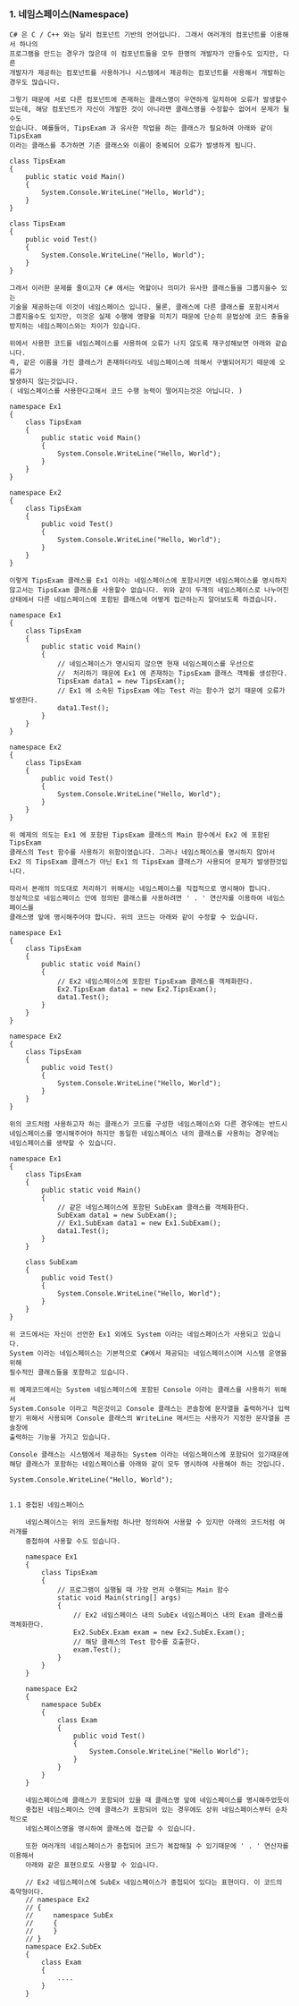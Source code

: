 ### 1. 네임스페이스(Namespace)
 
    C# 은 C / C++ 와는 달리 컴포넌트 기반의 언어입니다. 그래서 여러개의 컴포넌트를 이용해서 하나의
    프로그램을 만드는 경우가 많은데 이 컴포넌트들을 모두 한명의 개발자가 만들수도 있지만, 다른 
    개발자가 제공하는 컴포넌트를 사용하거나 시스템에서 제공하는 컴포넌트를 사용해서 개발하는 
    경우도 많습니다.
 
    그렇기 때문에 서로 다른 컴포넌트에 존재하는 클래스명이 우연하게 일치하여 오류가 발생할수
    있는데, 해당 컴포넌트가 자신이 개발한 것이 아니라면 클래스명을 수정할수 없어서 문제가 될수도
    있습니다. 예를들어, TipsExam 과 유사한 작업을 하는 클래스가 필요하여 아래와 같이 TipsExam
    이라는 클래스를 추가하면 기존 클래스와 이름이 중복되어 오류가 발생하게 됩니다.
 
    class TipsExam
    {
        public static void Main()
        {
            System.Console.WriteLine("Hello, World");
        }
    }
 
    class TipsExam
    {
        public void Test()
        {
            System.Console.WriteLine("Hello, World");
        }
    }
   
    그래서 이러한 문제를 줄이고자 C# 에서는 역할이나 의미가 유사한 클래스들을 그룹지을수 있는
    기술을 제공하는데 이것이 네임스페이스 입니다. 물론, 클래스에 다른 클래스를 포함시켜서
    그룹지을수도 있지만, 이것은 실제 수행에 영향을 미치기 때문에 단순히 문법상에 코드 충돌을
    방지하는 네임스페이스와는 차이가 있습니다.
      
    위에서 사용한 코드를 네임스페이스를 사용하여 오류가 나지 않도록 재구성해보면 아래와 같습니다.
    즉, 같은 이름을 가진 클래스가 존재하더라도 네임스페이스에 의해서 구별되어지기 때문에 오류가
    발생하지 않는것입니다.
    ( 네임스페이스를 사용한다고해서 코드 수행 능력이 떨어지는것은 아닙니다. )
 
    namespace Ex1
    {
        class TipsExam
        {
            public static void Main()
            {
                System.Console.WriteLine("Hello, World");
            }
        }
    }
 
    namespace Ex2
    {
        class TipsExam
        {
            public void Test()
            {
                System.Console.WriteLine("Hello, World");
            }
        }
    }
 
    이렇게 TipsExam 클래스를 Ex1 이라는 네임스페이스에 포함시키면 네임스페이스를 명시하지
    않고서는 TipsExam 클래스를 사용할수 없습니다. 위와 같이 두개의 네임스페이스로 나누어진
    상태에서 다른 네임스페이스에 포함된 클래스에 어떻게 접근하는지 알아보도록 하겠습니다.
 
    namespace Ex1
    {
        class TipsExam
        {
            public static void Main()
            {
                // 네임스페이스가 명시되지 않으면 현재 네임스페이스를 우선으로
                //  처리하기 때문에 Ex1 에 존재하는 TipsExam 클래스 객체를 생성한다.
                TipsExam data1 = new TipsExam();
                // Ex1 에 소속된 TipsExam 에는 Test 라는 함수가 없기 때문에 오류가 발생한다.
                data1.Test();
            }
        }
    }
 
    namespace Ex2
    {
        class TipsExam
        {
            public void Test()
            {
                System.Console.WriteLine("Hello, World");
            }
        }
    }
 
    위 예제의 의도는 Ex1 에 포함된 TipsExam 클래스의 Main 함수에서 Ex2 에 포함된 TipsExam
    클래스의 Test 함수를 사용하기 위함이였습니다. 그러나 네임스페이스를 명시하지 않아서
    Ex2 의 TipsExam 클래스가 아닌 Ex1 의 TipsExam 클래스가 사용되어 문제가 발생한것입니다.
 
    따라서 본래의 의도대로 처리하기 위해서는 네임스페이스를 직접적으로 명시해야 합니다.
    정상적으로 네임스페이스 안에 정의된 클래스를 사용하려면 ' . ' 연산자를 이용하여 네임스페이스를
    클래스명 앞에 명시해주어야 합니다. 위의 코드는 아래와 같이 수정할 수 있습니다.
 
    namespace Ex1
    {
        class TipsExam
        {
            public static void Main()
            {
                // Ex2 네임스페이스에 포함된 TipsExam 클래스를 객체화한다.
                Ex2.TipsExam data1 = new Ex2.TipsExam();
                data1.Test();
            }
        }
    }
 
    namespace Ex2
    {
        class TipsExam
        {
            public void Test()
            {
                System.Console.WriteLine("Hello, World");
            }
        }
    }
 
    위의 코드처럼 사용하고자 하는 클래스가 코드를 구성한 네임스페이스와 다른 경우에는 반드시
    네임스페이스를 명시해주어야 하지만 동일한 네임스페이스 내의 클래스를 사용하는 경우에는
    네임스페이스를 생략할 수 있습니다.
 
    namespace Ex1
    {
        class TipsExam
        {
            public static void Main()
            {
                // 같은 네임스페이스에 포함된 SubExam 클래스를 객체화한다.
                SubExam data1 = new SubExam();
                // Ex1.SubExam data1 = new Ex1.SubExam();
                data1.Test();
            }
        }
 
        class SubExam
        {
            public void Test()
            {
                System.Console.WriteLine("Hello, World");
            }
        }
    }
 
    위 코드에서는 자신이 선언한 Ex1 외에도 System 이라는 네임스페이스가 사용되고 있습니다.
    System 이라는 네임스페이스는 기본적으로 C#에서 제공되는 네임스페이스이며 시스템 운영을 위해
    필수적인 클래스들을 포함하고 있습니다.
 
    위 예제코드에서는 System 네임스페이스에 포함된 Console 이라는 클래스를 사용하기 위해서
    System.Console 이라고 적은것이고 Console 클래스는 콘솔창에 문자열을 출력하거나 입력
    받기 위해서 사용되며 Console 클래스의 WriteLine 메서드는 사용자가 지정한 문자열을 콘솔창에
    출력하는 기능을 가지고 있습니다.
 
    Console 클래스는 시스템에서 제공하는 System 이라는 네임스페이스에 포함되어 있기때문에
    해당 클래스가 포함하는 네임스페이스를 아래와 같이 모두 명시하여 사용해야 하는 것입니다.
 
    System.Console.WriteLine("Hello, World");
  
 
    1.1 중첩된 네임스페이스 
 
        네임스페이스는 위의 코드들처럼 하나만 정의하여 사용할 수 있지만 아래의 코드처럼 여러개를
        중첩하여 사용할 수도 있습니다.
   
        namespace Ex1
        {
            class TipsExam
            {
                // 프로그램이 실행될 때 가장 먼저 수행되는 Main 함수
                static void Main(string[] args)
                {
                    // Ex2 네임스페이스 내의 SubEx 네임스페이스 내의 Exam 클래스를 객체화한다.
                    Ex2.SubEx.Exam exam = new Ex2.SubEx.Exam();
                    // 해당 클래스의 Test 함수를 호출한다.
                    exam.Test();
                }
            }
        }
 
        namespace Ex2
        {
            namespace SubEx
            {
                class Exam
                {
                    public void Test()
                    {
                        System.Console.WriteLine("Hello World");
                    }
                }
            }
        }
 
        네임스페이스에 클래스가 포함되어 있을 때 클래스명 앞에 네임스페이스를 명시해주었듯이
        중첩된 네임스페이스 안에 클래스가 포함되어 있는 경우에도 상위 네임스페이스부터 순차적으로
        네임스페이스명을 명시하여 클래스에 접근할 수 있습니다.
 
        또한 여러개의 네임스페이스가 중첩되어 코드가 복잡해질 수 있기때문에 ' . ' 연산자를 이용해서
        아래와 같은 표현으로도 사용할 수 있습니다. 
 
        // Ex2 네임스페이스에 SubEx 네임스페이스가 중첩되어 있다는 표현이다. 이 코드의 축약형이다.
        // namespace Ex2
        // {
        //     namespace SubEx
        //     {
        //     }
        // }
        namespace Ex2.SubEx
        {
            class Exam
            {
                ....
            }
        }
